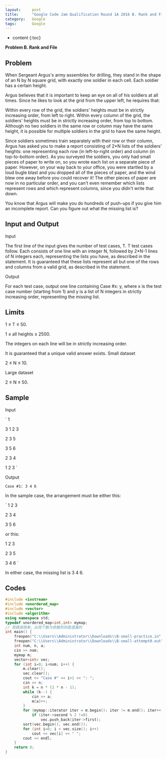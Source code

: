 ```yaml
---
layout:     post
title:      "Google Code Jam Qualification Round 1A 2016 B. Rank and File"
category:   Google
tags:       Google
---
```


* content
{:toc}

**Problem B. Rank and File**

## Problem

When Sergeant Argus's army assembles for drilling, they stand in the shape of an N by N square grid, with exactly one soldier in each cell. Each soldier has a certain height.

Argus believes that it is important to keep an eye on all of his soldiers at all times. Since he likes to look at the grid from the upper left, he requires that:

Within every row of the grid, the soldiers' heights must be in strictly increasing order, from left to right.
Within every column of the grid, the soldiers' heights must be in strictly increasing order, from top to bottom.
Although no two soldiers in the same row or column may have the same height, it is possible for multiple soldiers in the grid to have the same height.

Since soldiers sometimes train separately with their row or their column, Argus has asked you to make a report consisting of 2*N lists of the soldiers' heights: one representing each row (in left-to-right order) and column (in top-to-bottom order). As you surveyed the soldiers, you only had small pieces of paper to write on, so you wrote each list on a separate piece of paper. However, on your way back to your office, you were startled by a loud bugle blast and you dropped all of the pieces of paper, and the wind blew one away before you could recover it! The other pieces of paper are now in no particular order, and you can't even remember which lists represent rows and which represent columns, since you didn't write that down.

You know that Argus will make you do hundreds of push-ups if you give him an incomplete report. Can you figure out what the missing list is?

## Input and Output

Input

The first line of the input gives the number of test cases, T. T test cases follow. Each consists of one line with an integer N, followed by 2*N-1 lines of N integers each, representing the lists you have, as described in the statement. It is guaranteed that these lists represent all but one of the rows and columns from a valid grid, as described in the statement.

Output

For each test case, output one line containing Case #x: y, where x is the test case number (starting from 1) and y is a list of N integers in strictly increasing order, representing the missing list.

## Limits

1 ≤ T ≤ 50.

1 ≤ all heights ≤ 2500.

The integers on each line will be in strictly increasing order.

It is guaranteed that a unique valid answer exists.
Small dataset

2 ≤ N ≤ 10.

Large dataset

2 ≤ N ≤ 50.

## Sample

Input 

` 
1

3
1 2 3

2 3 5

3 5 6

2 3 4

1 2 3
`

 	
Output 

`
Case #1: 3 4 6
`

In the sample case, the arrangement must be either this:

`
1 2 3

2 3 4

3 5 6

or this:

1 2 3

2 3 5

3 4 6
`

In either case, the missing list is 3 4 6.

## Codes

```cpp
#include <iostream>
#include <unordered_map>
#include <vector>
#include <algorithm>
using namespace std;
typedef unordered_map<int,int> mymap;
// 思路很简单，出现个数为奇数的则是遗漏的
int main() {
    freopen("C:\\Users\\Administrator\\Downloads\\B-small-practice.in","r",stdin);
    freopen("C:\\Users\\Administrator\\Downloads\\B-small-attempt0.out","w",stdout);
    int num, n, a;
    cin >> num;
    mymap m;
    vector<int> vec;
    for (int i=0; i<num; i++) {
        m.clear();
        vec.clear();
        cout << "Case #" << i+1 << ": ";
        cin >> n;
        int k = n * (2 * n - 1);
        while (k--) {
            cin >> a;
            m[a]++;
        }
        for (mymap::iterator iter = m.begin(); iter != m.end(); iter++)
            if (iter->second % 2 !=0)
                vec.push_back(iter->first);
        sort(vec.begin(), vec.end());
        for (int i=0; i < vec.size(); i++)
            cout << vec[i] << " ";
        cout << endl;
    }
    return 0;
}
```